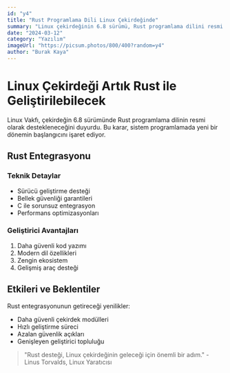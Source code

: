 ```yaml
---
id: "y4"
title: "Rust Programlama Dili Linux Çekirdeğinde"
summary: "Linux çekirdeğinin 6.8 sürümü, Rust programlama dilini resmi olarak desteklemeye başlıyor."
date: "2024-03-12"
category: "Yazılım"
imageUrl: "https://picsum.photos/800/400?random=y4"
author: "Burak Kaya"
---
```


# Linux Çekirdeği Artık Rust ile Geliştirilebilecek

Linux Vakfı, çekirdeğin 6.8 sürümünde Rust programlama dilinin resmi olarak destekleneceğini duyurdu. Bu karar, sistem programlamada yeni bir dönemin başlangıcını işaret ediyor.

## Rust Entegrasyonu

### Teknik Detaylar
- Sürücü geliştirme desteği
- Bellek güvenliği garantileri
- C ile sorunsuz entegrasyon
- Performans optimizasyonları

### Geliştirici Avantajları
1. Daha güvenli kod yazımı
2. Modern dil özellikleri
3. Zengin ekosistem
4. Gelişmiş araç desteği

## Etkileri ve Beklentiler

Rust entegrasyonunun getireceği yenilikler:
- Daha güvenli çekirdek modülleri
- Hızlı geliştirme süreci
- Azalan güvenlik açıkları
- Genişleyen geliştirici topluluğu

> "Rust desteği, Linux çekirdeğinin geleceği için önemli bir adım." - Linus Torvalds, Linux Yaratıcısı 